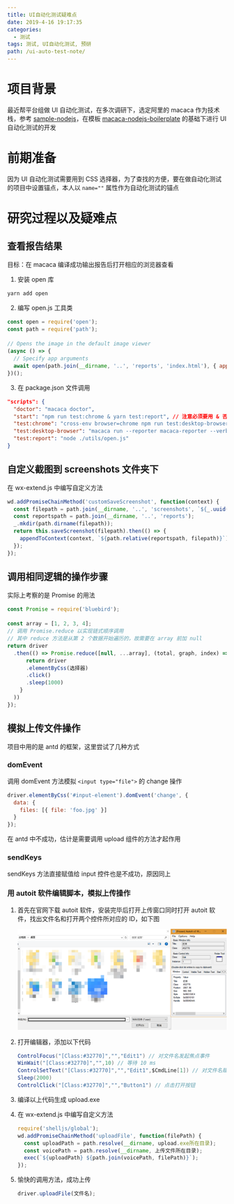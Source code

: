 ```yaml
---
title: UI自动化测试疑难点
date: 2019-4-16 19:17:35
categories:
  - 测试
tags: 测试, UI自动化测试, 预研
path: /ui-auto-test-note/
---
```


# 项目背景

最近帮平台组做 UI 自动化测试，在多次调研下，选定阿里的 macaca 作为技术栈，参考 [sample-nodejs](https://github.com/macaca-sample/sample-nodejs)，在模板 [macaca-nodejs-boilerplate](https://github.com/macaca-sample/macaca-nodejs-boilerplate) 的基础下进行 UI 自动化测试的开发

# 前期准备

因为 UI 自动化测试需要用到 CSS 选择器，为了查找的方便，要在做自动化测试的项目中设置锚点，本人以 `name=""` 属性作为自动化测试的锚点

# 研究过程以及疑难点

## 查看报告结果

目标：在 macaca 编译成功输出报告后打开相应的浏览器查看

1. 安装 open 库

```bash
yarn add open
```

2. 编写 open.js 工具类

```js
const open = require('open');
const path = require('path');

// Opens the image in the default image viewer
(async () => {
  // Specify app arguments
  await open(path.join(__dirname, '..', 'reports', 'index.html'), { app: 'chrome' });
})();
```

3. 在 package.json 文件调用

```json
"scripts": {
  "doctor": "macaca doctor",
  "start": "npm run test:chrome & yarn test:report", // 注意必须要用 & 否则测试失败后不会调用
  "test:chrome": "cross-env browser=chrome npm run test:desktop-browser",
  "test:desktop-browser": "macaca run --reporter macaca-reporter --verbose -d ./test/index.js",
  "test:report": "node ./utils/open.js"
}
```

## 自定义截图到 screenshots 文件夹下

在 wx-extend.js 中编写自定义方法

```js
wd.addPromiseChainMethod('customSaveScreenshot', function(context) {
  const filepath = path.join(__dirname, '..', 'screenshots', `${_.uuid()}.png`);
  const reportspath = path.join(__dirname, '..', 'reports');
  _.mkdir(path.dirname(filepath));
  return this.saveScreenshot(filepath).then(() => {
    appendToContext(context, `${path.relative(reportspath, filepath)}`);
  });
});
```

## 调用相同逻辑的操作步骤

实际上考察的是 Promise 的用法

```js
const Promise = require('bluebird');

const array = [1, 2, 3, 4];
// 调用 Promise.reduce 以实现链式顺序调用
// 其中 reduce 方法是从第 2 个数据开始遍历的，故需要在 array 前加 null
return driver
  .then(() => Promise.reduce([null, ...array], (total, graph, index) => {
      return driver
      .elementByCss(选择器)
      .click()
      .sleep(1000)
    }
  ))
});
```

## 模拟上传文件操作

项目中用的是 antd 的框架，这里尝试了几种方式

### domEvent

调用 domEvent 方法模拟 `<input type="file">` 的 change 操作

```js
driver.elementByCss('#input-element').domEvent('change', {
  data: {
    files: [{ file: 'foo.jpg' }]
  }
});
```

在 antd 中不成功，估计是需要调用 upload 组件的方法才起作用

### sendKeys

sendKeys 方法直接赋值给 input 控件也是不成功，原因同上

### 用 autoit 软件编辑脚本，模拟上传操作

1. 首先在官网下载 autoit 软件，安装完毕后打开上传窗口同时打开 autoit 软件，找出文件名和打开两个控件所对应的 ID，如下图

   ![](2019-04-16-19-57-29.png)

2. 打开编辑器，添加以下代码

   ```cs
   ControlFocus("[Class:#32770]","","Edit1") // 对文件名发起焦点事件
   WinWait("[Class:#32770]","",10) // 等待 10 ms
   ControlSetText("[Class:#32770]","","Edit1",$CmdLine[1]) // 对文件名赋值，其中 $CmdLine[1] 代表调用命令的第一个参数
   Sleep(2000)
   ControlClick("[Class:#32770]","","Button1") // 点击打开按钮
   ```

3. 编译以上代码生成 upload.exe

4. 在 wx-extend.js 中编写自定义方法

   ```js
   require('shelljs/global');
   wd.addPromiseChainMethod('uploadFile', function(filePath) {
     const uploadPath = path.resolve(__dirname, upload.exe所在目录);
     const voicePath = path.resolve(__dirname, 上传文件所在目录);
     exec(`${uploadPath} ${path.join(voicePath, filePath)}`);
   });
   ```

5. 愉快的调用方法，成功上传

   ```js
   driver.uploadFile(文件名);
   ```
